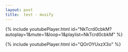 ```yaml
---
layout: post
title:  test - musify
---
```

 

<!-- {% include youtubePlayer.html id="QOrOYUxzX3o&loop=1&playlist=QOrOYUxzX3o" %} -->

{% include youtubePlayer.html id="NkTcrd0cbkM?autoplay=1&mute=1&loop=1&playlist=NkTcrd0cbkM" %}


{% include youtubePlayer.html id="QOrOYUxzX3o" %}



